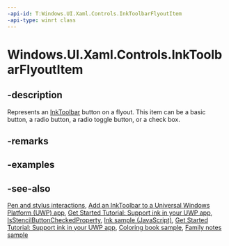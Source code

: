 ```yaml
---
-api-id: T:Windows.UI.Xaml.Controls.InkToolbarFlyoutItem
-api-type: winrt class
---
```


<!-- Class syntax.
public class InkToolbarFlyoutItem : ButtonBase, ButtonBase
-->

# Windows.UI.Xaml.Controls.InkToolbarFlyoutItem

## -description
Represents an [InkToolbar](inktoolbar.md) button on a flyout. This item can be a basic button, a radio button, a radio toggle button, or a check box. 

## -remarks

## -examples

## -see-also
[Pen and stylus interactions](https://docs.microsoft.com/windows/uwp/input-and-devices/pen-and-stylus-interactions), [Add an InkToolbar to a Universal Windows Platform (UWP) app](https://docs.microsoft.com/windows/uwp/input-and-devices/ink-toolbar), [Get Started Tutorial: Support ink in your UWP app](https://docs.microsoft.com/windows/uwp/get-started/ink-walkthrough), [IsStencilButtonCheckedProperty](inktoolbar_isstencilbuttoncheckedproperty.md), [Ink sample (JavaScript)](https://github.com/Microsoft/Windows-universal-samples/tree/master/Samples/Ink), [Get Started Tutorial: Support ink in your UWP app](https://aka.ms/appsample-ink), [Coloring book sample](https://aka.ms/cpubsample-coloringbook), [Family notes sample](https://aka.ms/cpubsample-familynotessample)


